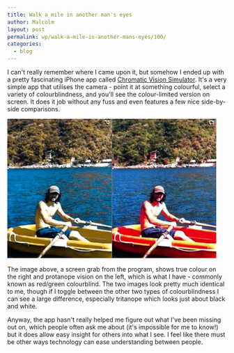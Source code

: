 ```yaml
---
title: Walk a mile in another man's eyes
author: Malcolm
layout: post
permalink: wp/walk-a-mile-in-another-mans-eyes/100/
categories:
  - blog
---
```

I can't really remember where I came upon it, but somehow I ended up with a pretty fascinating iPhone app called [Chromatic Vision Simulator][1]. It's a very simple app that utilises the camera - point it at something colourful, select a variety of colourblindness, and you'll see the colour-limited version on screen. It does it job without any fuss and even features a few nice side-by-side comparisons.

![Seeing double](/assets/photo.jpg)

The image above, a screen grab from the program, shows true colour on the right and protanope vision on the left, which is what I have - commonly known as red/green colourblind. The two images look pretty much identical to me, though if I toggle between the other two types of colourblindness I can see a large difference, especially tritanope which looks just about black and white.

Anyway, the app hasn't really helped me figure out what I've been missing out on, which people often ask me about (it's impossible for me to know!) but it does allow easy insight for others into what I see. I feel like there must be other ways technology can ease understanding between people.

 [1]: http://asada.tukusi.ne.jp/cvsimulator/e/